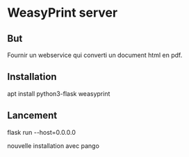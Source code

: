 # WeasyPrint server

## But
Fournir un webservice qui converti un document html en pdf.

## Installation
apt install python3-flask weasyprint

## Lancement
flask run --host=0.0.0.0

nouvelle installation avec pango
